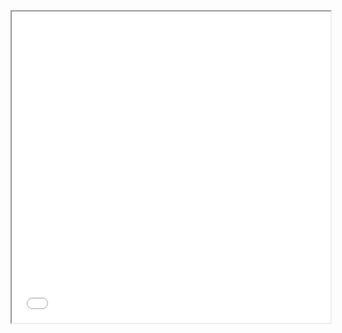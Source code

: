 <iframe height=498 width=510 src="./video/quicksearch.mp4">

<video src="./video/quicksearch.mp4" controls="controls" width="100%" height="auto"/>